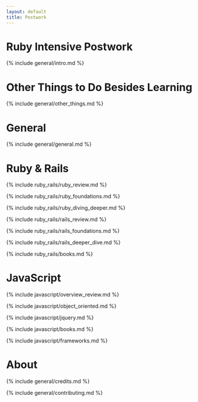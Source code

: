 ```yaml
---
layout: default
title: Postwork
---
```


# Ruby Intensive Postwork

{% include general/intro.md %}

# Other Things to Do Besides Learning

{% include general/other_things.md %}

# General

{% include general/general.md %}

# Ruby & Rails

{% include ruby_rails/ruby_review.md %}

{% include ruby_rails/ruby_foundations.md %}

{% include ruby_rails/ruby_diving_deeper.md %}

{% include ruby_rails/rails_review.md %}

{% include ruby_rails/rails_foundations.md %}

{% include ruby_rails/rails_deeper_dive.md %}

{% include ruby_rails/books.md %}

# JavaScript

{% include javascript/overview_review.md %}

{% include javascript/object_oriented.md %}

{% include javascript/jquery.md %}

{% include javascript/books.md %}

{% include javascript/frameworks.md %}

<!---
# iOS & RubyMotion

{% include ios/objective_c.md %}

{% include ios/ios.md %}

{% include ios/rubymotion.md %}
-->
# About

{% include general/credits.md %}

{% include general/contributing.md %}